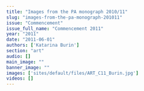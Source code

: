 ```yaml
---
title: "Images from the PA monograph 2010/11"
slug: "images-from-the-pa-monograph-201011"
issue: "Commencement"
issue_full_name: "Commencement 2011"
year: "2011"
date: "2011-06-01"
authors: ['Katarina Burin']
section: "art"
audio: []
main_image: ""
banner_image: ""
images: ['sites/default/files/ART_C11_Burin.jpg']
videos: []
---
```

